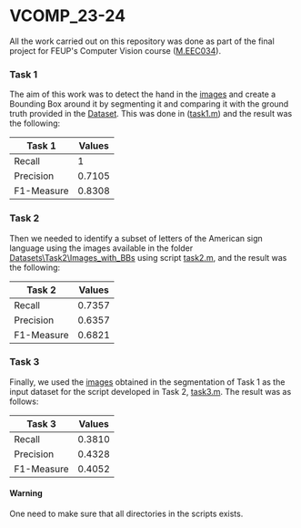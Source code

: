 # VCOMP_23-24

All the work carried out on this repository was done as part of the final project for FEUP's Computer Vision course ([M.EEC034]).

### Task 1
The aim of this work was to detect the hand in the [images](Datasets/Task1/Images) and create a Bounding Box around it by segmenting it and comparing it with the ground truth provided in the [Dataset](Datasets/Task1/Hand_masks). This was done in ([task1.m](task1.m)) and the result was the following:

|  Task 1    | Values |
| ---------- | ------|
| Recall     | 1 |
| Precision  | 0.7105 |
| F1-Measure | 0.8308 |

### Task 2
Then we needed to identify a subset of letters of the American sign language using the images available in the folder [Datasets\Task2\Images_with_BBs](Datasets/Task2/Images_with_BBs) using script [task2.m](task2.m), and the result was the following: 

|  Task 2    | Values |
| ---------- | ------|
| Recall     |  0.7357|
| Precision  | 0.6357 |
| F1-Measure | 0.6821 |

### Task 3

Finally, we used the [images](Results/Task1/Images_BB)  obtained in the segmentation of Task 1 as the input dataset for the script developed in Task 2, [task3.m](task3.m). The result was as follows:

|  Task 3    | Values |
| ---------- | ------|
| Recall     |  0.3810|
| Precision  | 0.4328 |
| F1-Measure | 0.4052 |


#### Warning
One need to make sure that all directories in the scripts exists.

[M.EEC034]: https://sigarra.up.pt/feup/pt/ucurr_geral.ficha_uc_view?pv_ocorrencia_id=516516
